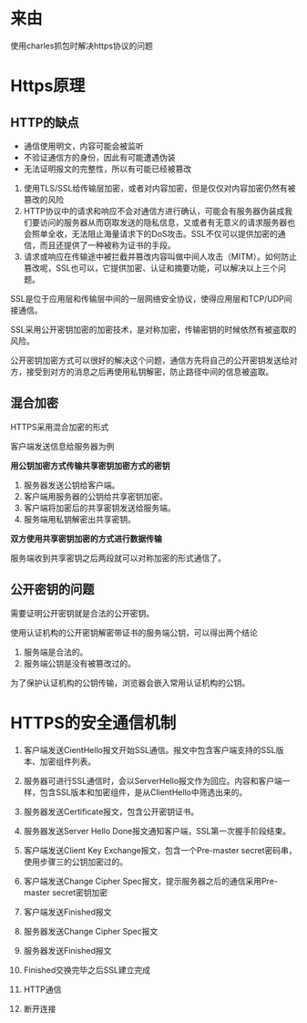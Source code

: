 # 来由

使用charles抓包时解决https协议的问题

# Https原理

## HTTP的缺点

* 通信使用明文，内容可能会被监听
* 不验证通信方的身份，因此有可能遭遇伪装
* 无法证明报文的完整性，所以有可能已经被篡改


1. 使用TLS/SSL给传输层加密，或者对内容加密，但是仅仅对内容加密仍然有被篡改的风险
2. HTTP协议中的请求和响应不会对通信方进行确认，可能会有服务器伪装成我们要访问的服务器从而窃取发送的隐私信息，又或者有无意义的请求服务器也会照单全收，无法阻止海量请求下的DoS攻击。SSL不仅可以提供加密的通信，而且还提供了一种被称为证书的手段。
3. 请求或响应在传输途中被拦截并篡改内容叫做中间人攻击（MITM）。如何防止篡改呢，SSL也可以，它提供加密、认证和摘要功能，可以解决以上三个问题。

SSL是位于应用层和传输层中间的一层网络安全协议，使得应用层和TCP/UDP间接通信。

SSL采用公开密钥加密的加密技术，是对称加密，传输密钥的时候依然有被盗取的风险。

公开密钥加密方式可以很好的解决这个问题，通信方先将自己的公开密钥发送给对方，接受到对方的消息之后再使用私钥解密，防止路径中间的信息被盗取。

## 混合加密

HTTPS采用混合加密的形式

客户端发送信息给服务器为例

**用公钥加密方式传输共享密钥加密方式的密钥**

1. 服务器发送公钥给客户端。
2. 客户端用服务器的公钥给共享密钥加密。
3. 客户端将加密后的共享密钥发送给服务端。
4. 服务端用私钥解密出共享密钥。

**双方使用共享密钥加密的方式进行数据传输**

服务端收到共享密钥之后两段就可以对称加密的形式通信了。

## 公开密钥的问题

需要证明公开密钥就是合法的公开密钥。

使用认证机构的公开密钥解密带证书的服务端公钥，可以得出两个结论

1. 服务端是合法的。
2. 服务端公钥是没有被篡改过的。

为了保护认证机构的公钥传输，浏览器会嵌入常用认证机构的公钥。

# HTTPS的安全通信机制

1. 客户端发送CientHello报文开始SSL通信。报文中包含客户端支持的SSL版本、加密组件列表。
2. 服务器可进行SSL通信时，会以ServerHello报文作为回应。内容和客户端一样，包含SSL版本和加密组件，是从ClientHello中筛选出来的。
3. 服务器发送Certificate报文，包含公开密钥证书。
4. 服务器发送Server Hello Done报文通知客户端，SSL第一次握手阶段结束。

5. 客户端发送Client Key Exchange报文，包含一个Pre-master secret密码串，使用步骤三的公钥加密过的。
6. 客户端发送Change Cipher Spec报文，提示服务器之后的通信采用Pre-master secret密钥加密
7. 客户端发送Finished报文

8. 服务器发送Change Cipher Spec报文
9. 服务器发送Finished报文

10. Finished交换完毕之后SSL建立完成

11. HTTP通信
12. 断开连接